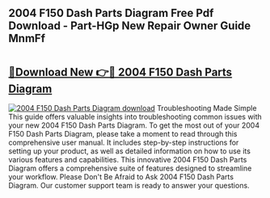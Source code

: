 ## 2004 F150 Dash Parts Diagram Free Pdf Download - Part-HGp New Repair Owner Guide MnmFf

# <h2><a href="http://dfu70bk.blite.top/?on=2004+F150+Dash+Parts+Diagram">🔗Download New 👉🔴 2004 F150 Dash Parts Diagram</a></h2>

[![2004 F150 Dash Parts Diagram download](https://i.imgur.com/lujVjoI.png)](http://dfu70bk.blite.top/?on=2004+F150+Dash+Parts+Diagram)
Troubleshooting Made Simple This guide offers valuable insights into troubleshooting common issues with your new 2004 F150 Dash Parts Diagram. To get the most out of your 2004 F150 Dash Parts Diagram, please take a moment to read through this comprehensive user manual. It includes step-by-step instructions for setting up your product, as well as detailed information on how to use its various features and capabilities. This innovative 2004 F150 Dash Parts Diagram offers a comprehensive suite of features designed to streamline your workflow. Please Don't Be Afraid to Ask 2004 F150 Dash Parts Diagram. Our customer support team is ready to answer your questions.
